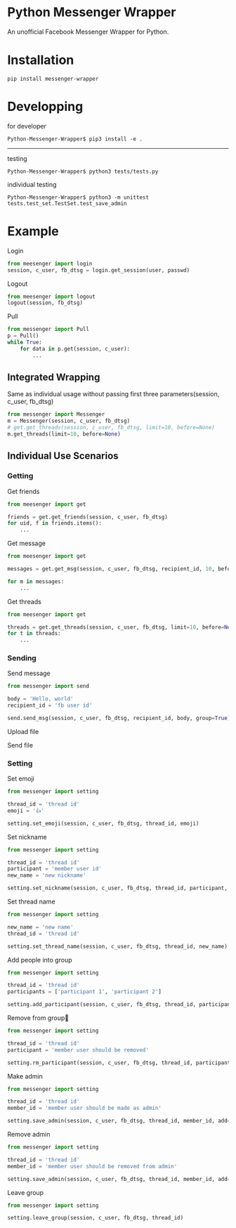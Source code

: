 # Python Messenger Wrapper

An unofficial Facebook Messenger Wrapper for Python.

# Installation

```
pip install messenger-wrapper
```
# Developping
for developer
```
Python-Messenger-Wrapper$ pip3 install -e .

```

---
testing
```
Python-Messenger-Wrapper$ python3 tests/tests.py
```

individual testing

```
Python-Messenger-Wrapper$ python3 -m unittest tests.test_set.TestSet.test_save_admin
```
# Example
Login

```python
from meesenger import login
session, c_user, fb_dtsg = login.get_session(user, passwd)
```

Logout

```python
from meesenger import logout
logout(session, fb_dtsg)
```

Pull

```python
from messenger import Pull
p = Pull()
while True:
    for data in p.get(session, c_user):
        ...
```

## Integrated Wrapping
Same as individual usage without passing first three parameters(session, c_user, fb_dtsg)
```python
from messenger import Messenger
m = Messenger(session, c_user, fb_dtsg)
# get.get_threads(session, c_user, fb_dtsg, limit=10, before=None)
m.get_threads(limit=10, before=None)
```
## Individual Use Scenarios

### Getting

Get friends

```python
from meesenger import get

friends = get.get_friends(session, c_user, fb_dtsg)
for uid, f in friends.items():
    ...
```

Get message

```python
from meesenger import get

messages = get.get_msg(session, c_user, fb_dtsg, recipient_id, 10, before=None)

for m in messages:
    ...
```

Get threads

```python
from meesenger import get

threads = get.get_threads(session, c_user, fb_dtsg, limit=10, before=None)    
for t in threads:
    ...
```
### Sending

Send message

```python
from messenger import send

body = 'Hello, world'
recipient_id = 'fb user id'

send.send_msg(session, c_user, fb_dtsg, recipient_id, body, group=True)
```

Upload file

Send file


### Setting

Set emoji

```python
from messenger import setting

thread_id = 'thread id'
emoji = '👍'

setting.set_emoji(session, c_user, fb_dtsg, thread_id, emoji)
```

Set nickname

```python
from messenger import setting

thread_id = 'thread id'
participant = 'member user id'
new_name = 'new nickname'

setting.set_nickname(session, c_user, fb_dtsg, thread_id, participant, new_name)
```

Set thread name

```python
from messenger import setting

new_name = 'new name'
thread_id = 'thread id'

setting.set_thread_name(session, c_user, fb_dtsg, thread_id, new_name)
```

Add people into group

```python
from messenger import setting

thread_id = 'thread id'
participants = ['participant 1', 'participant 2']

setting.add_participant(session, c_user, fb_dtsg, thread_id, participants)
```

Remove from group 

```python
from messenger import setting

thread_id = 'thread id'
participant = 'member user should be removed'

setting.rm_participant(session, c_user, fb_dtsg, thread_id, participant)
```

Make admin

```python
from messenger import setting

thread_id = 'thread id'
member_id = 'member user should be made as admin'

setting.save_admin(session, c_user, fb_dtsg, thread_id, member_id, add=True)

```

Remove admin

```python
from messenger import setting

thread_id = 'thread id'
member_id = 'member user should be removed from admin'

setting.save_admin(session, c_user, fb_dtsg, thread_id, member_id, add=False)

```

Leave group

```python
from messenger import setting

setting.leave_group(session, c_user, fb_dtsg, thread_id)
```